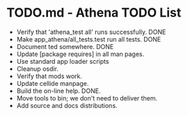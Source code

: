 # TODO.md - Athena TODO List

* Verify that 'athena_test all' runs successfully.  DONE
* Make app_athena/all_tests.test run all tests. DONE
* Document ted somewhere. DONE
* Update [package requires] in all man pages.
* Use standard app loader scripts
* Cleanup osdir.
* Verify that mods work.
* Update cellide manpage.
* Build the on-line help. DONE.
* Move tools to bin; we don't need to deliver them.
* Add source and docs distributions.
